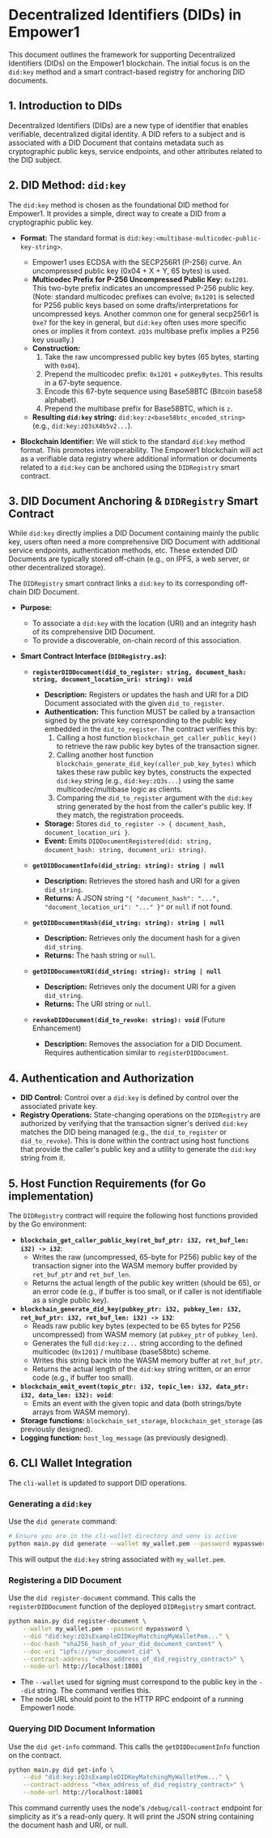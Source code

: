 # Decentralized Identifiers (DIDs) in Empower1

This document outlines the framework for supporting Decentralized Identifiers (DIDs) on the Empower1 blockchain. The initial focus is on the `did:key` method and a smart contract-based registry for anchoring DID documents.

## 1. Introduction to DIDs

Decentralized Identifiers (DIDs) are a new type of identifier that enables verifiable, decentralized digital identity. A DID refers to a subject and is associated with a DID Document that contains metadata such as cryptographic public keys, service endpoints, and other attributes related to the DID subject.

## 2. DID Method: `did:key`

The `did:key` method is chosen as the foundational DID method for Empower1. It provides a simple, direct way to create a DID from a cryptographic public key.

*   **Format:** The standard format is `did:key:<multibase-multicodec-public-key-string>`.
    *   Empower1 uses ECDSA with the SECP256R1 (P-256) curve. An uncompressed public key (0x04 + X + Y, 65 bytes) is used.
    *   **Multicodec Prefix for P-256 Uncompressed Public Key:** `0x1201`. This two-byte prefix indicates an uncompressed P-256 public key. (Note: standard multicodec prefixes can evolve; `0x1201` is selected for P256 public keys based on some drafts/interpretations for uncompressed keys. Another common one for general secp256r1 is `0xe7` for the key in general, but `did:key` often uses more specific ones or implies it from context. `zQ3s` multibase prefix implies a P256 key usually.)
    *   **Construction:**
        1.  Take the raw uncompressed public key bytes (65 bytes, starting with `0x04`).
        2.  Prepend the multicodec prefix: `0x1201` + `pubKeyBytes`. This results in a 67-byte sequence.
        3.  Encode this 67-byte sequence using Base58BTC (Bitcoin base58 alphabet).
        4.  Prepend the multibase prefix for Base58BTC, which is `z`.
    *   **Resulting `did:key` string:** `did:key:z<base58btc_encoded_string>` (e.g., `did:key:zQ3sX4b5v2...`).

*   **Blockchain Identifier:** We will stick to the standard `did:key` method format. This promotes interoperability. The Empower1 blockchain will act as a verifiable data registry where additional information or documents related to a `did:key` can be anchored using the `DIDRegistry` smart contract.

## 3. DID Document Anchoring & `DIDRegistry` Smart Contract

While `did:key` directly implies a DID Document containing mainly the public key, users often need a more comprehensive DID Document with additional service endpoints, authentication methods, etc. These extended DID Documents are typically stored off-chain (e.g., on IPFS, a web server, or other decentralized storage).

The `DIDRegistry` smart contract links a `did:key` to its corresponding off-chain DID Document.

*   **Purpose:**
    *   To associate a `did:key` with the location (URI) and an integrity hash of its comprehensive DID Document.
    *   To provide a discoverable, on-chain record of this association.

*   **Smart Contract Interface (`DIDRegistry.as`):**

    *   **`registerDIDDocument(did_to_register: string, document_hash: string, document_location_uri: string): void`**
        *   **Description:** Registers or updates the hash and URI for a DID Document associated with the given `did_to_register`.
        *   **Authentication:** This function MUST be called by a transaction signed by the private key corresponding to the public key embedded in the `did_to_register`. The contract verifies this by:
            1.  Calling a host function `blockchain_get_caller_public_key()` to retrieve the raw public key bytes of the transaction signer.
            2.  Calling another host function `blockchain_generate_did_key(caller_pub_key_bytes)` which takes these raw public key bytes, constructs the expected `did:key` string (e.g., `did:key:zQ3s...`) using the same multicodec/multibase logic as clients.
            3.  Comparing the `did_to_register` argument with the `did:key` string generated by the host from the caller's public key. If they match, the registration proceeds.
        *   **Storage:** Stores `did_to_register -> { document_hash, document_location_uri }`.
        *   **Event:** Emits `DIDDocumentRegistered(did: string, document_hash: string, document_uri: string)`.

    *   **`getDIDDocumentInfo(did_string: string): string | null`**
        *   **Description:** Retrieves the stored hash and URI for a given `did_string`.
        *   **Returns:** A JSON string `"{ "document_hash": "...", "document_location_uri": "..." }"` or `null` if not found.

    *   **`getDIDDocumentHash(did_string: string): string | null`**
        *   **Description:** Retrieves only the document hash for a given `did_string`.
        *   **Returns:** The hash string or `null`.

    *   **`getDIDDocumentURI(did_string: string): string | null`**
        *   **Description:** Retrieves only the document URI for a given `did_string`.
        *   **Returns:** The URI string or `null`.

    *   **`revokeDIDDocument(did_to_revoke: string): void`** (Future Enhancement)
        *   **Description:** Removes the association for a DID Document. Requires authentication similar to `registerDIDDocument`.

## 4. Authentication and Authorization

*   **DID Control:** Control over a `did:key` is defined by control over the associated private key.
*   **Registry Operations:** State-changing operations on the `DIDRegistry` are authorized by verifying that the transaction signer's derived `did:key` matches the DID being managed (e.g., the `did_to_register` or `did_to_revoke`). This is done within the contract using host functions that provide the caller's public key and a utility to generate the `did:key` string from it.

## 5. Host Function Requirements (for Go implementation)

The `DIDRegistry` contract will require the following host functions provided by the Go environment:

*   **`blockchain_get_caller_public_key(ret_buf_ptr: i32, ret_buf_len: i32) -> i32`**:
    *   Writes the raw (uncompressed, 65-byte for P256) public key of the transaction signer into the WASM memory buffer provided by `ret_buf_ptr` and `ret_buf_len`.
    *   Returns the actual length of the public key written (should be 65), or an error code (e.g., if buffer is too small, or if caller is not identifiable as a single public key).
*   **`blockchain_generate_did_key(pubkey_ptr: i32, pubkey_len: i32, ret_buf_ptr: i32, ret_buf_len: i32) -> i32`**:
    *   Reads raw public key bytes (expected to be 65 bytes for P256 uncompressed) from WASM memory (at `pubkey_ptr` of `pubkey_len`).
    *   Generates the full `did:key:z...` string according to the defined multicodec (`0x1201`) / multibase (base58btc) scheme.
    *   Writes this string back into the WASM memory buffer at `ret_buf_ptr`.
    *   Returns the actual length of the `did:key` string written, or an error code (e.g., if buffer too small).
*   **`blockchain_emit_event(topic_ptr: i32, topic_len: i32, data_ptr: i32, data_len: i32): void`**:
    *   Emits an event with the given topic and data (both strings/byte arrays from WASM memory).
*   **Storage functions:** `blockchain_set_storage`, `blockchain_get_storage` (as previously designed).
*   **Logging function:** `host_log_message` (as previously designed).

## 6. CLI Wallet Integration

The `cli-wallet` is updated to support DID operations.

### Generating a `did:key`
Use the `did generate` command:
```bash
# Ensure you are in the cli-wallet directory and venv is active
python main.py did generate --wallet my_wallet.pem --password mypassword
```
This will output the `did:key` string associated with `my_wallet.pem`.

### Registering a DID Document
Use the `did register-document` command. This calls the `registerDIDDocument` function of the deployed `DIDRegistry` smart contract.
```bash
python main.py did register-document \
    --wallet my_wallet.pem --password mypassword \
    --did "did:key:zQ3sExampleDIDKeyMatchingMyWalletPem..." \
    --doc-hash "sha256_hash_of_your_did_document_content" \
    --doc-uri "ipfs://your_document_cid" \
    --contract-address "<hex_address_of_did_registry_contract>" \
    --node-url http://localhost:18001
```
*   The `--wallet` used for signing must correspond to the public key in the `--did` string. The command verifies this.
*   The node URL should point to the HTTP RPC endpoint of a running Empower1 node.

### Querying DID Document Information
Use the `did get-info` command. This calls the `getDIDDocumentInfo` function on the contract.
```bash
python main.py did get-info \
    --did "did:key:zQ3sExampleDIDKeyMatchingMyWalletPem..." \
    --contract-address "<hex_address_of_did_registry_contract>" \
    --node-url http://localhost:18001
```
This command currently uses the node's `/debug/call-contract` endpoint for simplicity as it's a read-only query. It will print the JSON string containing the document hash and URI, or null.
